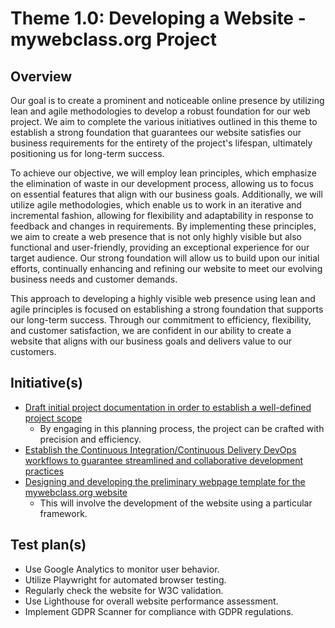 # Theme 1.0: Developing a Website - mywebclass.org Project

## Overview

Our goal is to create a prominent and noticeable online presence by utilizing lean and agile methodologies to develop a robust foundation for our web project. We aim to complete the various initiatives outlined in this theme to establish a strong foundation that guarantees our website satisfies our business requirements for the entirety of the project's lifespan, ultimately positioning us for long-term success.

To achieve our objective, we will employ lean principles, which emphasize the elimination of waste in our development process, allowing us to focus on essential features that align with our business goals. Additionally, we will utilize agile methodologies, which enable us to work in an iterative and incremental fashion, allowing for flexibility and adaptability in response to feedback and changes in requirements. By implementing these principles, we aim to create a web presence that is not only highly visible but also functional and user-friendly, providing an exceptional experience for our target audience. Our strong foundation will allow us to build upon our initial efforts, continually enhancing and refining our website to meet our evolving business needs and customer demands.

This approach to developing a highly visible web presence using lean and agile principles is focused on establishing a strong foundation that supports our long-term success. Through our commitment to efficiency, flexibility, and customer satisfaction, we are confident in our ability to create a website that aligns with our business goals and delivers value to our customers.

## Initiative(s)

* [Draft initial project documentation in order to establish a well-defined project scope](initiatives/documentation_initiative.md)
  * By engaging in this planning process, the project can be crafted with precision and efficiency.
* [Establish the Continuous Integration/Continuous Delivery DevOps workflows to guarantee streamlined and collaborative development practices](initiatives/initiative_devops.md)
* [Designing and developing the preliminary webpage template for the mywebclass.org website](initiatives/initiative_webpage_template.md)
  * This will involve the development of the website using a particular framework.

## Test plan(s)

* Use Google Analytics to monitor user behavior.
* Utilize Playwright for automated browser testing.
* Regularly check the website for W3C validation.
* Use Lighthouse for overall website performance assessment.
* Implement GDPR Scanner for compliance with GDPR regulations.
